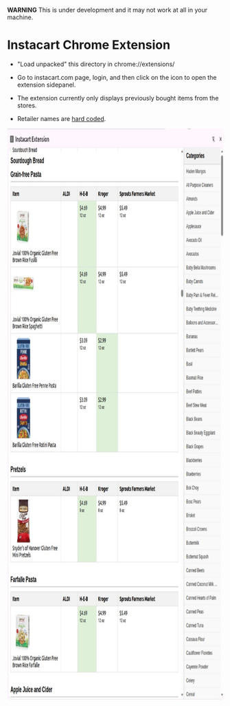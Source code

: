 
**WARNING** This is under development and it may not work at all in your machine.


# Instacart Chrome Extension

- "Load unpacked" this directory in chrome://extensions/

- Go to instacart.com page, login, and then click on the icon to open the extension sidepanel.

- The extension currently only displays previously bought items from the stores.

- Retailer names are [hard coded](https://github.com/pedroteixeira/chrome-extension-instacart/blob/main/instacart.js#L13).



<img width="981" height="1329" alt="image" src="screenshot.jpeg" />

